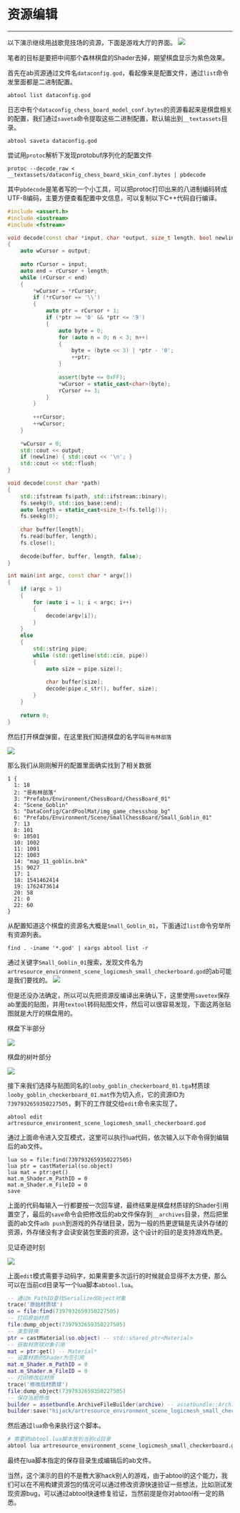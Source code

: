 # 资源编辑
---

以下演示继续用战歌竞技场的资源，下面是游戏大厅的界面。
![](edit/normal.png)

笔者的目标是要把中间那个森林棋盘的Shader去掉，期望棋盘显示为紫色效果。


首先在ab资源通过文件名`dataconfig.god`，看起像来是配置文件，通过`list`命令发里面都是二进制配置。

```
abtool list dataconfig.god
```

日志中有个`dataconfig_chess_board_model_conf.bytes`的资源看起来是棋盘相关的配置，我们通过`saveta`命令提取这些二进制配置，默认输出到`__textassets`目录。
```
abtool saveta dataconfig.god
```

尝试用`protoc`解析下发现protobuf序列化的配置文件
```
protoc --decode_raw < __textassets/dataconfig_chess_board_skin_conf.bytes | pbdecode
```

其中`pbdecode`是笔者写的一个小工具，可以把protoc打印出来的八进制编码转成UTF-8编码，主要方便查看配置中文信息，可以复制以下C++代码自行编译。

```c++
#include <assert.h>
#include <iostream>
#include <fstream>

void decode(const char *input, char *output, size_t length, bool newline = true)
{
    auto wCursor = output;
    
    auto rCursor = input;
    auto end = rCursor + length;
    while (rCursor < end)
    {
        *wCursor = *rCursor;
        if (*rCursor == '\\')
        {
            auto ptr = rCursor + 1;
            if (*ptr >= '0' && *ptr <= '9')
            {
                auto byte = 0;
                for (auto n = 0; n < 3; n++)
                {
                    byte = (byte << 3) | *ptr - '0';
                    ++ptr;
                }
                
                assert(byte <= 0xFF);
                *wCursor = static_cast<char>(byte);
                rCursor += 3;
            }
        }
        
        ++rCursor;
        ++wCursor;
    }
    
    *wCursor = 0;
    std::cout << output;
    if (newline) { std::cout << '\n'; }
    std::cout << std::flush;
}

void decode(const char *path)
{
    std::ifstream fs(path, std::ifstream::binary);
    fs.seekg(0, std::ios_base::end);
    auto length = static_cast<size_t>(fs.tellg());
    fs.seekg(0);
    
    char buffer[length];
    fs.read(buffer, length);
    fs.close();
    
    decode(buffer, buffer, length, false);
}

int main(int argc, const char * argv[])
{
    if (argc > 1)
    {
        for (auto i = 1; i < argc; i++)
        {
            decode(argv[i]);
        }
    }
    else
    {
        std::string pipe;
        while (std::getline(std::cin, pipe))
        {
            auto size = pipe.size();
            
            char buffer[size];
            decode(pipe.c_str(), buffer, size);
        }
    }
    
    return 0;
}

```
然后打开棋盘弹窗，在这里我们知道棋盘的名字叫`哥布林部落`

![](edit/chess.png)

那么我们从刚刚解开的配置里面确实找到了相关数据
```
1 {
  1: 18
  2: "哥布林部落"
  3: "Prefabs/Environment/ChessBoard/ChessBoard_01"
  4: "Scene_Goblin"
  5: "DataConfig/CardPoolMat/img_game_chessshop_bg"
  6: "Prefabs/Environment/Scene/SmallChessBoard/Small_Goblin_01"
  7: 13
  8: 101
  9: 10501
  10: 1002
  11: 1001
  12: 1003
  14: "map_11_goblin.bnk"
  15: 9027
  17: 1
  18: 1541462414
  19: 1762473614
  20: 58
  21: 0
  22: 60
}
```

从配置知道这个棋盘的资源名大概是`Small_Goblin_01`，下面通过`list`命令穷举所有资源列表。

```
find . -iname '*.god' | xargs abtool list -r
```

通过关键字`Small_Goblin_01`搜索，发现文件名为`artresource_environment_scene_logicmesh_small_checkerboard.god`的ab可能是我们要找的。
![](edit/findab.png)

但是还没办法确定，所以可以先把资源反编译出来确认下，这里使用`savetex`保存ab里面的贴图，并用`textool`转码贴图文件，然后可以很容易发现，下面这两张贴图就是大厅的棋盘用的。

棋盘下半部分

![](edit/Looby_Goblin_Checkerboard_01.png)

棋盘的树叶部分

![](edit/Looby_Goblin_Checkerboard_02.png)

接下来我们选择与贴图同名的`looby_goblin_checkerboard_01.tga`材质球`looby_goblin_checkerboard_01.mat`作为切入点，它的资源ID为`7397932659350227505`，剩下的工作就交给`edit`命令来实现了。

```
abtool edit artresource_environment_scene_logicmesh_small_checkerboard.god
```

通过上面命令进入交互模式，这里可以执行lua代码，依次输入以下命令得到编辑后的ab文件。

```
lua so = file:find(7397932659350227505)
lua ptr = castMaterial(so.object)
lua mat = ptr:get()
mat.m_Shader.m_PathID = 0
mat.m_Shader.m_FileID = 0
save
```

上面的代码每输入一行都要按一次回车键，最终结果是棋盘材质球的Shader引用置空了，最后的`save`命令会把修改后的ab文件保存到`__archives`目录，然后把里面的ab文件`adb push`到游戏的外存储目录，因为一般的热更逻辑是先读外存储的资源，外存储没有才会读安装包里面的资源，这个设计的目的是支持游戏热更。

见证奇迹时刻

![](edit/hijack.png)

上面`edit`模式需要手动码字，如果需要多次运行的时候就会显得不太方便，那么可以在当前cd目录写一个lua脚本`abtool.lua`。

```lua
-- 通过m_PathID查找SerializedObject对象
trace('原始材质球')
so = file:find(7397932659350227505)
-- 打印原始材质
file:dump_object(7397932659350227505)
-- 类型转换
ptr = castMaterial(so.object) -- std::shared_ptr<Material>
-- 获取材质球对象引用
mat = ptr:get() -- Material*
-- 设置材质的Shader为空引用
mat.m_Shader.m_PathID = 0
mat.m_Shader.m_FileID = 0
-- 打印修改后材质
trace('修改后材质球')
file:dump_object(7397932659350227505)
-- 保存当前修改
builder = assetbundle.ArchiveFileBuilder(archive) -- assetbundle::ArchiveFileBuilder
builder:save("hijack/artresource_environment_scene_logicmesh_small_checkerboard.god")
```

然后通过`lua`命令来执行这个脚本。

```bash
# 需要把abtool.lua脚本放到当前cd目录
abtool lua artresource_environment_scene_logicmesh_small_checkerboard.god 
```

最终在lua脚本指定的保存目录生成编辑后的ab文件。

当然，这个演示的目的不是教大家hack别人的游戏，由于abtool的这个能力，我们可以在不用构建资源包的情况可以通过修改资源快速验证一些想法，比如测试发现资源bug，可以通过abtool快速修复验证，当然前提是你对abtool有一定的熟悉。


